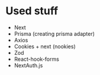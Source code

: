 # Used stuff

- Next
- Prisma (creating prisma adapter)
- Axios
- Cookies + next (nookies)
- Zod
- React-hook-forms
- NextAuth.js
